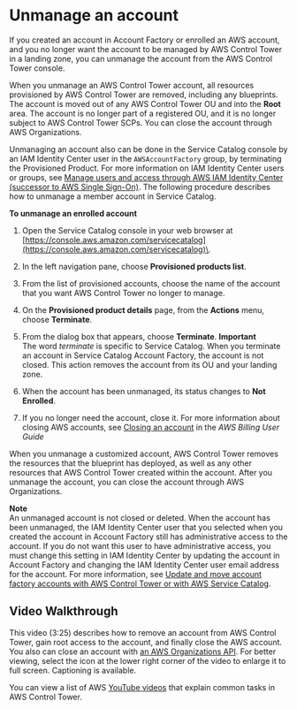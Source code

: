 # Unmanage an account<a name="unmanage-account"></a>

If you created an account in Account Factory or enrolled an AWS account, and you no longer want the account to be managed by AWS Control Tower in a landing zone, you can unmanage the account from the AWS Control Tower console\. 

When you unmanage an AWS Control Tower account, all resources provisioned by AWS Control Tower are removed, including any blueprints\. The account is moved out of any AWS Control Tower OU and into the **Root** area\. The account is no longer part of a registered OU, and it is no longer subject to AWS Control Tower SCPs\. You can close the account through AWS Organizations\.

Unmanaging an account also can be done in the Service Catalog console by an IAM Identity Center user in the `AWSAccountFactory` group, by terminating the Provisioned Product\. For more information on IAM Identity Center users or groups, see [Manage users and access through AWS IAM Identity Center \(successor to AWS Single Sign\-On\)](https://docs.aws.amazon.com/controltower/latest/userguide/unmanage-account.html)\. The following procedure describes how to unmanage a member account in Service Catalog\.

**To unmanage an enrolled account**

1. Open the Service Catalog console in your web browser at [https://console.aws.amazon.com/servicecatalog](https://console.aws.amazon.com/servicecatalog)\.

1. In the left navigation pane, choose **Provisioned products list**\.

1. From the list of provisioned accounts, choose the name of the account that you want AWS Control Tower no longer to manage\.

1. On the **Provisioned product details** page, from the **Actions** menu, choose **Terminate**\.

1. From the dialog box that appears, choose **Terminate**\.
**Important**  
The word *terminate* is specific to Service Catalog\. When you terminate an account in Service Catalog Account Factory, the account is not closed\. This action removes the account from its OU and your landing zone\.

1.  When the account has been unmanaged, its status changes to **Not Enrolled**\.

1. If you no longer need the account, close it\. For more information about closing AWS accounts, see [Closing an account](https://docs.aws.amazon.com/awsaccountbilling/latest/aboutv2/close-account.html) in the *AWS Billing User Guide*

When you unmanage a customized account, AWS Control Tower removes the resources that the blueprint has deployed, as well as any other resources that AWS Control Tower created within the account\. After you unmanage the account, you can close the account through AWS Organizations\.

**Note**  
An unmanaged account is not closed or deleted\. When the account has been unmanaged, the IAM Identity Center user that you selected when you created the account in Account Factory still has administrative access to the account\. If you do not want this user to have administrative access, you must change this setting in IAM Identity Center by updating the account in Account Factory and changing the IAM Identity Center user email address for the account\. For more information, see [Update and move account factory accounts with AWS Control Tower or with AWS Service Catalog](updating-account-factory-accounts.md)\.

## Video Walkthrough<a name="unmanage-account-video"></a>

This video \(3:25\) describes how to remove an account from AWS Control Tower, gain root access to the account, and finally close the AWS account\. You also can close an account with [an AWS Organizations API](https://docs.aws.amazon.com/controltower/latest/userguide/delete-account.html)\. For better viewing, select the icon at the lower right corner of the video to enlarge it to full screen\. Captioning is available\.

You can view a list of AWS [YouTube videos](https://www.youtube.com/playlist?list=PLhr1KZpdzukdS9skEXbY0z67F-wrcpbjm) that explain common tasks in AWS Control Tower\.